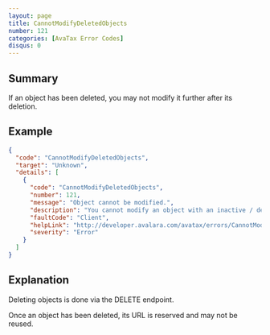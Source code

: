 ```yaml
---
layout: page
title: CannotModifyDeletedObjects
number: 121
categories: [AvaTax Error Codes]
disqus: 0
---
```


## Summary

If an object has been deleted, you may not modify it further after its deletion.

## Example

```json
{
  "code": "CannotModifyDeletedObjects",
  "target": "Unknown",
  "details": [
    {
      "code": "CannotModifyDeletedObjects",
      "number": 121,
      "message": "Object cannot be modified.",
      "description": "You cannot modify an object with an inactive / deleted flag.",
      "faultCode": "Client",
      "helpLink": "http://developer.avalara.com/avatax/errors/CannotModifyDeletedObjects",
      "severity": "Error"
    }
  ]
}
```

## Explanation

Deleting objects is done via the DELETE endpoint.  

Once an object has been deleted, its URL is reserved and may not be reused.
